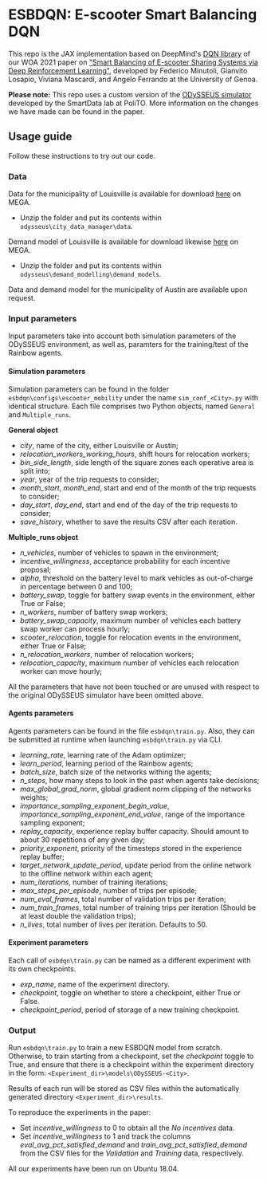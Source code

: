 # ESBDQN: E-scooter Smart Balancing DQN

This repo is the JAX implementation based on DeepMind's [DQN library](https://github.com/deepmind/dqn_zoo) of our WOA 2021 paper on ["Smart Balancing of E-scooter Sharing Systems via Deep Reinforcement Learning"](http://ceur-ws.org/Vol-2963/paper16.pdf), developed by Federico Minutoli, Gianvito Losapio, Viviana Mascardi, and Angelo Ferrando at the University of Genoa.

**Please note:** This repo uses a custom version of the [ODySSEUS simulator](https://odysseus-simulator.readthedocs.io/en/latest/index.html) developed by the SmartData lab at PoliTO. More information on the changes we have made can be found in the paper.

## Usage guide

Follow these instructions to try out our code.

### Data

Data for the municipality of Louisville is available for download [here](https://mega.nz/file/fNQFiYBQ#RoWBIreahyKmthdB0mo4z8Sfsou-MjGQhbyEv4OL_lQ) on MEGA.
- Unzip the folder and put its contents within `odysseus\city_data_manager\data`.

Demand model of Louisville is available for download likewise [here](https://mega.nz/file/eRR3AShS#WE3tnhpSpvDJskHn-jXHNxMXcXqGNLmBrB-mb6TVgL4) on MEGA.
- Unzip the folder and put its contents within `odysseus\demand_modelling\demand_models`.

Data and demand model for the municipality of Austin are available upon request.

### Input parameters

Input parameters take into account both simulation parameters of the ODySSEUS environment, as well as, paramters for the training/test of the Rainbow agents.

#### Simulation parameters

Simulation parameters can be found in the folder `esbdqn\configs\escooter_mobility` under the name `sim_conf_<City>.py` with identical structure. Each file comprises two Python objects, named `General` and `Multiple_runs`.

**General object**

- _city_, name of the city, either Louisville or Austin;
- _relocation_workers_working_hours_, shift hours for relocation workers;
- _bin_side_length_, side length of the square zones each operative area is split into;
- _year_, year of the trip requests to consider;
- _month_start_, _month_end_, start and end of the month of the trip requests to consider;
- _day_start_, _day_end_, start and end of the day of the trip requests to consider;
- _save_history_, whether to save the results CSV after each iteration.

**Multiple_runs object**

- _n_vehicles_, number of vehicles to spawn in the environment;
- _incentive_willingness_, acceptance probability for each incentive proposal;
- _alpha_, threshold on the battery level to mark vehicles as out-of-charge in percentage between 0 and 100;
- _battery_swap_, toggle for battery swap events in the environment, either True or False;
- _n_workers_, number of battery swap workers;
- _battery_swap_capacity_, maximum number of vehicles each battery swap worker can process hourly;
- _scooter_relocation_, toggle for relocation events in the environment, either True or False;
- _n_relocation_workers_, number of relocation workers;
- _relocation_capacity_, maximum number of vehicles each relocation worker can move hourly;

All the parameters that have not been touched or are unused with respect to the original ODySSEUS simulator have been omitted above.

#### Agents parameters

Agents parameters can be found in the file `esbdqn\train.py`. Also, they can be submitted at runtime when launching `esbdqn\train.py` via CLI.

- _learning_rate_, learning rate of the Adam optimizer;
- _learn_period_, learning period of the Rainbow agents;
- _batch_size_, batch size of the networks withing the agents;
- _n_steps_, how many steps to look in the past when agents take decisions;
- _max_global_grad_norm_, global gradient norm clipping of the networks weights;
- _importance_sampling_exponent_begin_value_, _importance_sampling_exponent_end_value_, range of the importance sampling exponent;
- _replay_capacity_, experience replay buffer capacity. Should amount to about 30 repetitions of any given day;
- _priority_exponent_, priority of the timesteps stored in the experience replay buffer;
- _target_network_update_period_, update period from the online network to the offline network within each agent;
- _num_iterations_, number of training iterations;
- _max_steps_per_episode_, number of trips per episode;
- _num_eval_frames_, total number of validation trips per iteration;
- _num_train_frames_, total number of training trips per iteration (Should be at least double the validation trips);
- _n_lives_, total number of lives per iteration. Defaults to 50.

#### Experiment parameters

Each call of `esbdqn\train.py` can be named as a different experiment with its own checkpoints.

- _exp_name_, name of the experiment directory.
- _checkpoint_, toggle on whether to store a checkpoint, either True or False.
- _checkpoint_period_, period of storage of a new training checkpoint.

### Output

Run `esbdqn\train.py` to train a new ESBDQN model from scratch. Otherwise, to train starting from a checkpoint, set the _checkpoint_ toggle to True, and ensure that there is a checkpoint within the experiment directory in the form: `<Experiment_dir>\models\ODySSEUS-<City>`.

Results of each run will be stored as CSV files within the automatically generated directory `<Experiment_dir>\results`.

To reproduce the experiments in the paper:
- Set _incentive_willingness_ to 0 to obtain all the _No incentives_ data.
- Set _incentive_willingness_ to 1 and track the columns _eval_avg_pct_satisfied_demand_ and _train_avg_pct_satisfied_demand_ from the CSV files for the _Validation_ and _Training_ data, respectively.

All our experiments have been run on Ubuntu 18.04.
